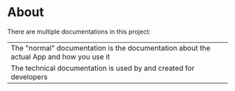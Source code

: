 # About

There are multiple documentations in this project:

<table>
<tr>
<td>The "normal" documentation is the documentation about the actual App and how you use it</td>
</tr>
<tr>
<td>The technical documentation is used by and created for developers</td>
</tr>
</table>
